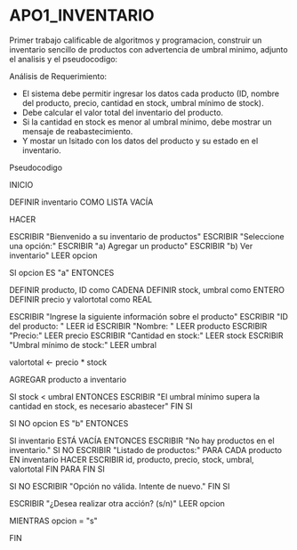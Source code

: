 # APO1_INVENTARIO
Primer trabajo calificable de algoritmos y programacion, construir un inventario sencillo de productos con advertencia de umbral minimo, adjunto el analisis y el pseudocodigo:

Análisis de Requerimiento:
  - El sistema debe permitir ingresar los datos cada producto (ID, nombre del producto, precio, cantidad en stock, umbral mínimo de stock).
  - Debe calcular el valor total del inventario del producto.
  - Si la cantidad en stock es menor al umbral mínimo, debe mostrar un mensaje de reabastecimiento.
  - Y mostar un lsitado con los datos del producto y su estado en el inventario.

Pseudocodigo

INICIO

DEFINIR inventario COMO LISTA VACÍA

HACER

ESCRIBIR "Bienvenido a su inventario de productos"
ESCRIBIR "Seleccione una opción:"
ESCRIBIR "a) Agregar un producto"
ESCRIBIR "b) Ver inventario"
LEER opcion

SI opcion ES "a" ENTONCES

DEFINIR producto, ID como CADENA
DEFINIR stock, umbral como ENTERO
DEFINIR precio y valortotal como REAL

ESCRIBIR "Ingrese la siguiente información sobre el producto"
ESCRIBIR "ID del producto: "
LEER id
ESCRIBIR "Nombre: "
LEER producto
ESCRIBIR "Precio:"
LEER precio
ESCRIBIR "Cantidad en stock:"
LEER stock
ESCRIBIR "Umbral mínimo de stock:"
LEER umbral

valortotal ← precio * stock

AGREGAR producto a inventario

SI stock < umbral ENTONCES
ESCRIBIR "El umbral mínimo supera la cantidad en stock, es necesario abastecer"
FIN SI

SI NO opcion ES "b" ENTONCES

SI inventario ESTÁ VACÍA ENTONCES
ESCRIBIR "No hay productos en el inventario."
SI NO
ESCRIBIR "Listado de productos:"
PARA CADA producto EN inventario HACER
ESCRIBIR id, producto, precio, stock, umbral, valortotal
FIN PARA
FIN SI

SI NO
ESCRIBIR "Opción no válida. Intente de nuevo."
FIN SI

ESCRIBIR "¿Desea realizar otra acción? (s/n)"
LEER opcion

MIENTRAS opcion = "s"

FIN
